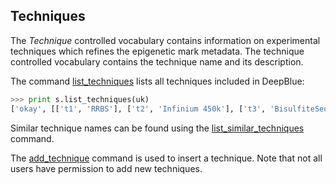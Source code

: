 ## Techniques

The *Technique* controlled vocabulary contains information on experimental techniques which refines the epigenetic mark metadata.
The technique controlled vocabulary contains the technique name and its description.

The command [list_techniques](http://deepblue.mpi-inf.mpg.de/api.php#api-list_techniques) lists all techniques included in DeepBlue:

```python
>>> print s.list_techniques(uk)
['okay', [['t1', 'RRBS'], ['t2', 'Infinium 450k'], ['t3', 'BisulfiteSeq'], ['t4', 'ChipSeq'], ['t5', 'ChipSeq Uniform'], ['t6', 'DNaseSeq'], ['t7', 'DNaseSeq Uniform'], ['t8', 'Chromatin State Segmentation by HMM'], ['t9', 'RNASeq']]]
```

Similar technique names can be found using the [list_similar_techniques](http://deepblue.mpi-inf.mpg.de/api.php#api-list_similar_techniques) command.

The [add_technique](http://deepblue.mpi-inf.mpg.de/api.php#api-add_technique) command is used to insert a technique.
Note that not all users have permission to add new techniques.
